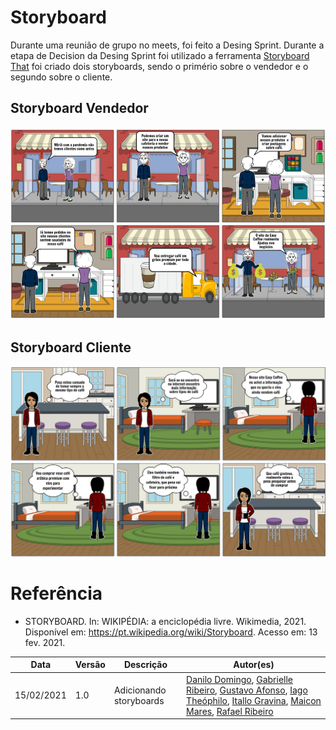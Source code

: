 # Storyboard

Durante uma reunião de grupo no meets, foi feito a Desing Sprint. Durante a etapa de Decision da Desing Sprint foi utilizado a ferramenta [Storyboard That](https://www.storyboardthat.com) foi criado dois storyboards, sendo o primério sobre o vendedor e o segundo sobre o cliente.

## Storyboard Vendedor
![alt text](../../img/StoryBoard_Cafeteria.png)

## Storyboard Cliente
![alt text](../../img/StoryBoard_Cliente.png)


# Referência
 - STORYBOARD. In: WIKIPÉDIA: a enciclopédia livre. Wikimedia, 2021. Disponível em: https://pt.wikipedia.org/wiki/Storyboard. Acesso em: 13 fev. 2021.

| Data | Versão | Descrição | Autor(es) |
|------|------|------|------|
|15/02/2021|1.0|Adicionando storyboards|[Danilo Domingo](https://github.com/danilow200), [Gabrielle Ribeiro](https://github.com/Gabrielle-Ribeiro), [Gustavo Afonso](https://github.com/GustavoAPS), [Iago Theóphilo](https://github.com/IagoTheophilo), [Itallo Gravina](https://github.com/itallogravina), [Maicon Mares](https://github.com/MaiconMares), [Rafael Ribeiro](https://github.com/rafaelflarrn)|